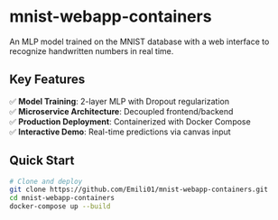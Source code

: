 # mnist-webapp-containers
An MLP model trained on the MNIST database with a web interface to recognize handwritten numbers in real time.

## Key Features
✅ **Model Training**: 2-layer MLP with Dropout regularization  
✅ **Microservice Architecture**: Decoupled frontend/backend  
✅ **Production Deployment**: Containerized with Docker Compose  
✅ **Interactive Demo**: Real-time predictions via canvas input  

## Quick Start
```bash
# Clone and deploy
git clone https://github.com/Emili01/mnist-webapp-containers.git
cd mnist-webapp-containers
docker-compose up --build
